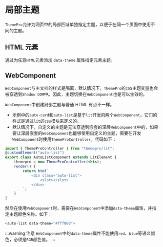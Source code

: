 # 局部主题

`ThemePro`允许为网页中的局部匹域单独指定主题，以便于在同一个页面中使用不同的主题。

## HTML 元素

通过为任意`HTML`元素添加 `data-theme` 属性指定元素主题。

<demo html="scope-element.html"></demo>

## WebComponent

`WebComponent`与主文档的样式是隔离，默认情况下，`ThemePro`的`CSS`主题变量也会被穿透到`Shadow DOM`中。因此，主题切换在`WebComponent`也是可以生效的。

<demo html="webcomponent.html"></demo>

`WebComponent`中创建局部主题与普通 HTML 有点不一样。
<demo html="scope-webcomponent.html"></demo>

-   示例中的`auto-card`和`auto-list`是基于`lit`开发的两个`WebComponent`，它们的样式是通过`lit`的`css`模块来定义的。
-   默认情况下，自定义的主题是无法穿透到嵌套的深层`WebComponent`中的，如果要让深层嵌套的`WebComponent`也能够使用自定义的主题，需要在开发`WebComponent`时使用`ThemeProController`。代码如下：

```ts
import { ThemeProController } from "themepro/lit";
@customElement("auto-list")
export class AutoListComponent extends LitElement {
    themepro = new ThemeProController(this);
    render() {
        return html`
            <div class="auto-list">
                <slot></slot>
            </div>
        `;
    }
}
```

然后在使用`WebComponent`时，需要在`WebComponent`中添加`data-theme`属性，并指定主题颜色名称。如下：

```ts
<auto-list data-theme="#fff000">
```

:::warning 注意
`WebComponent`中的`data-theme`属性不能使用`red`、`blue`等语义颜色，必须是`RGB`颜色值。
:::
